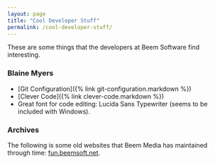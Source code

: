 ```yaml
---
layout: page
title: "Cool Developer Stuff"
permalink: /cool-developer-stuff/
---
```

These are some things that the developers at Beem Software find interesting.

### Blaine Myers

* [Git Configuration]({% link git-configuration.markdown %})
* [Clever Code]({% link clever-code.markdown %})
* Great font for code editing: Lucida Sans Typewriter (seems to be included with Windows).

### Archives

The following is some old websites that Beem Media has maintained through time: <a href="http://fun.beemsoft.net/" target="_blank" rel="noreferrer noopener">fun.beemsoft.net</a>.
